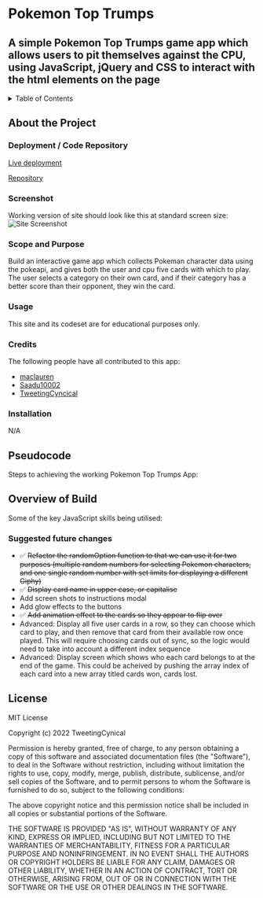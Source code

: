 # Pokemon Top Trumps

## A simple Pokemon Top Trumps game app which allows users to pit themselves against the CPU, using JavaScript, jQuery and CSS to interact with the html elements on the page

<!-- TABLE OF CONTENTS -->
<details>
  <summary>Table of Contents</summary>
  <ol>
        <li><a href="#about-the-project">About The Project</a></li>
        <li><a href="#deployment">Deployment / Code Repository</a></li>
        <li><a href="#screenshot">Screenshot</a></li>
        <li><a href="#scope-and-purpose">Scope and Purpose</a></li>
        <li><a href="#usage">Usage</a></li>
        <li><a href="#credits">Credits</a></li>
        <li><a href="#installation">Installation</a></li>
        <li><a href="#pseudocode">Pseudocode</a></li>
        <li><a href="#overview-of-build">Overview of Build</a></li>
        <li><a href="#suggested-future-changes">Suggested Future Changes</a></li>
        <li><a href="#license">License</a></li>
      </ol>
</details>

<!-- About the Project -->

## About the Project

### Deployment / Code Repository

[Live deployment](https://tweetingcynical.github.io/pokemon-top-trumps/)

[Repository](https://github.com/TweetingCynical/pokemon-top-trumps)

### Screenshot

Working version of site should look like this at standard screen size:
![Site Screenshot](./assets/screenshot.png)

### Scope and Purpose

Build an interactive game app which collects Pokeman character data using the pokeapi, and gives both the user and cpu five cards with which to play. The user selects a category on their own card, and if their category has a better score than their opponent, they win the card.

### Usage

This site and its codeset are for educational purposes only.

### Credits

The following people have all contributed to this app:

- [maclauren](https://github.com/maclauren)
- [Saadu10002](https://github.com/Saadu10002)
- [TweetingCyncical](https://github.com/TweetingCynical)

### Installation

N/A

<!-- Pseudocode and overview of build -->

## Pseudocode

Steps to achieving the working Pokemon Top Trumps App:

## Overview of Build

Some of the key JavaScript skills being utilised:

### Suggested future changes

- ✅ ~~Refactor the randomOption function to that we can use it for two purposes (multiple random numbers for selecting Pokemon characters, and one single random number with set limits for displaying a different Giphy)~~
- ✅ ~~Display card name in upper case, or capitalise~~
- Add screen shots to instructions modal
- Add glow effects to the buttons
- ✅ ~~Add animation effect to the cards so they appear to flip over~~
- Advanced: Display all five user cards in a row, so they can choose which card to play, and then remove that card from their available row once played. This will require choosing cards out of sync, so the logic would need to take into account a different index sequence
- Advanced: Display screen which shows who each card belongs to at the end of the game. This could be acheived by pushing the array index of each card into a new array titled cards won, cards lost.

## License

MIT License

Copyright (c) 2022 TweetingCynical

Permission is hereby granted, free of charge, to any person obtaining a copy of this software and associated documentation files (the "Software"), to deal in the Software without restriction, including without limitation the rights to use, copy, modify, merge, publish, distribute, sublicense, and/or sell copies of the Software, and to permit persons to whom the Software is furnished to do so, subject to the following conditions:

The above copyright notice and this permission notice shall be included in all copies or substantial portions of the Software.

THE SOFTWARE IS PROVIDED "AS IS", WITHOUT WARRANTY OF ANY KIND, EXPRESS OR IMPLIED, INCLUDING BUT NOT LIMITED TO THE WARRANTIES OF MERCHANTABILITY, FITNESS FOR A PARTICULAR PURPOSE AND NONINFRINGEMENT. IN NO EVENT SHALL THE AUTHORS OR COPYRIGHT HOLDERS BE LIABLE FOR ANY CLAIM, DAMAGES OR OTHER LIABILITY, WHETHER IN AN ACTION OF CONTRACT, TORT OR OTHERWISE, ARISING FROM, OUT OF OR IN CONNECTION WITH THE SOFTWARE OR THE USE OR OTHER DEALINGS IN THE SOFTWARE.
